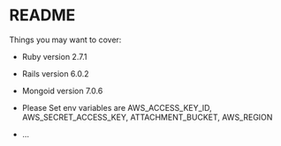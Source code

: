 # README

Things you may want to cover:

* Ruby version 2.7.1
* Rails version 6.0.2
* Mongoid version 7.0.6

* Please Set env variables are AWS_ACCESS_KEY_ID, AWS_SECRET_ACCESS_KEY, ATTACHMENT_BUCKET, AWS_REGION

* ...
